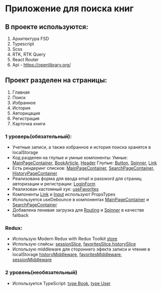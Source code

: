 # Приложение для поиска книг

## В проекте используются:

1. Архитектура FSD
2. Typescript
3. Scss
4. RTK, RTK Query
5. React Router
6. Api - https://openlibrary.org/

## Проект разделен на страницы:

1. Главная
2. Поиск
3. Избранное
4. История
5. Авторицация
6. Регистрация
7. Карточка книги

### 1 уроверь(обязательный):

- Учетные записи, а также избранное и история поиска хранятся в localStorage
- Код разделен на глупые и умные компоненты:
  Умные: [MainPageContainer](https://github.com/DunaevVladimir/User-library/blob/main/src/widgets/mainPageContainer/ui/mainPageContainer.tsx), [BookArticle](https://github.com/DunaevVladimir/User-library/blob/main/src/widgets/bookArticle/ui/bookArticle.tsx), [Header](https://github.com/DunaevVladimir/User-library/blob/main/src/widgets/header/ui/header.tsx)
  Глупые: [Button](https://github.com/DunaevVladimir/User-library/blob/main/src/shared/ui/button/button.tsx), [Spinner](https://github.com/DunaevVladimir/User-library/blob/main/src/shared/ui/spinner/spinner.tsx), [Link](https://github.com/DunaevVladimir/User-library/blob/main/src/shared/ui/link/link.tsx)
- Есть рендеринг списков: [MainPageContainer](https://github.com/DunaevVladimir/User-library/blob/main/src/widgets/mainPageContainer/ui/mainPageContainer.tsx), [SearchPageContainer](https://github.com/DunaevVladimir/User-library/blob/main/src/widgets/searchPageContainer/index.ts), [HistoryPageContainer](https://github.com/DunaevVladimir/User-library/blob/main/src/widgets/historyPageContainer/ui/historyPageContainer.tsx)
- Реализована форма для ввода email и password для страниц авторизации и регистрации: [LoginForm](https://github.com/DunaevVladimir/User-library/blob/main/src/widgets/loginForm/ui/loginForm.tsx)
- Реализован кастомный хук: [useFavorites](https://github.com/DunaevVladimir/User-library/blob/main/src/entities/favorites/lib/useFavorites.ts)
- Компоненты [Link](https://github.com/DunaevVladimir/User-library/blob/main/src/shared/ui/link/link.tsx) и [Input](https://github.com/DunaevVladimir/User-library/blob/main/src/shared/ui/input/input.tsx) используют PropsTypes
- Используется useDebounce в компонентах [MainPageContainer](https://github.com/DunaevVladimir/User-library/blob/main/src/widgets/mainPageContainer/ui/mainPageContainer.tsx) и [SearchPageContainer](https://github.com/DunaevVladimir/User-library/blob/main/src/widgets/searchPageContainer/index.ts)
- Добавлена ленивая загрузка для [Routing](https://github.com/DunaevVladimir/User-library/blob/main/src/pages/index.tsx) и [Spinner](https://github.com/DunaevVladimir/User-library/blob/main/src/shared/ui/spinner/spinner.tsx) в качестве fallback

### Redux:

- Использую Modern Redux with Redux Toolkit [store](https://github.com/DunaevVladimir/User-library/blob/main/src/app/providers/store.ts)
- Использую слайсы: [sessionSlice](https://github.com/DunaevVladimir/User-library/blob/main/src/entities/session/model/slice.ts),
[favoritesSlice](https://github.com/DunaevVladimir/User-library/blob/main/src/entities/favorites/model/slice.ts),[historySlice](https://github.com/DunaevVladimir/User-library/blob/main/src/entities/history/model/slice.ts)
- Использую middleware для стороннего эфекта записи и чтения в localStorage [historyMiddleware](https://github.com/DunaevVladimir/User-library/blob/main/src/entities/history/api/historyMiddleware.ts), [favoritesMiddleware](https://github.com/DunaevVladimir/User-library/blob/main/src/entities/favorites/model/slice.ts), [sessionMiddleware](https://github.com/DunaevVladimir/User-library/blob/main/src/entities/session/api/sessionMiddleware.ts)

### 2 уровень(необязательный)
- Используется TypeScript: [type Book](https://github.com/DunaevVladimir/User-library/blob/main/src/entities/books/model/types.ts),
[type User](https://github.com/DunaevVladimir/User-library/blob/main/src/entities/session/model/types.ts)

